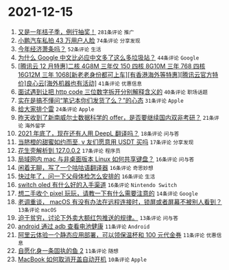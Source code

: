 # 2021-12-15

1. [又是一年桔子季，例行抽奖！](https://www.v2ex.com/t/822298) `281条评论` `推广`
1. [小鹏汽车私拍 43 万用户人脸](https://www.v2ex.com/t/822279) `74条评论` `分享发现`
1. [今年经济萧条吗？](https://www.v2ex.com/t/822322) `52条评论` `生活`
1. [为什么 Google 中文比必应中文多了这么多垃圾站？](https://www.v2ex.com/t/822308) `44条评论` `Google`
1. [[腾讯云 12 月特惠]二核 4G8M 三年仅 150 四核 8G10M 三年 768 四核 16G12M 三年 1068[新老老身份都可上车][有香港海外等特惠][腾讯云官方特价]良心云[海外机器也有活动]](https://www.v2ex.com/t/822285) `41条评论` `优惠信息`
1. [面试遇到让把 http code 三位数字拆开分别解释含义的](https://www.v2ex.com/t/822290) `40条评论` `职场话题`
1. [实在是搞不懂问“笔记本你们发货了么？”的心态](https://www.v2ex.com/t/822386) `31条评论` `Apple`
1. [给大家排个雷](https://www.v2ex.com/t/822344) `24条评论` `Apple`
1. [昨天收到了新南威尔士数据科学的 offer，是否要继续国内双非考研？](https://www.v2ex.com/t/822356) `21条评论` `海外留学`
1. [2021 年底了，现在还有人用 DeepL 翻译吗？](https://www.v2ex.com/t/822389) `18条评论` `问与答`
1. [当脐橙的甜蜜如约而至, v 友们愿意用 USDT 买吗](https://www.v2ex.com/t/822345) `17条评论` `分享发现`
1. [花生壳解析到 127.0.0.2](https://www.v2ex.com/t/822341) `17条评论` `程序员`
1. [局域网内 mac 与非桌面版本 Linux 如何共享键盘？](https://www.v2ex.com/t/822367) `16条评论` `问与答`
1. [闲着无聊，写了一个咕咕语翻译器](https://www.v2ex.com/t/822359) `16条评论` `奇思妙想`
1. [快过年了，问一下父母体检怎么安排的](https://www.v2ex.com/t/822288) `16条评论` `生活`
1. [switch oled 有什么好的入手渠道](https://www.v2ex.com/t/822272) `16条评论` `Nintendo Switch`
1. [想二手收个 pixel 玩玩，请教一下有什么需要注意的](https://www.v2ex.com/t/822323) `14条评论` `Google`
1. [老调重谈， macOS 有没有办法在远程连接时，锁屏或者屏幕不被别人看到？](https://www.v2ex.com/t/822304) `13条评论` `macOS`
1. [迫于贫穷，讨论下外卖大额红包推送的规律。](https://www.v2ex.com/t/822297) `13条评论` `问与答`
1. [android 通过 adb 查看电池健康](https://www.v2ex.com/t/822360) `11条评论` `Android`
1. [阿里云体验一个静态应用部署，可以领保温杯和 100 元代金券](https://www.v2ex.com/t/822340) `11条评论` `优惠信息`
1. [自愿化身一条固执的鱼 2](https://www.v2ex.com/t/822277) `11条评论` `随想`
1. [MacBook 如何取消开盖自动开机](https://www.v2ex.com/t/822390) `10条评论` `Apple`
